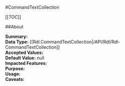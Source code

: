 #CommandTextCollection

[[_TOC_]]

##About

**Summary:**   
**Data Type:** [[Rdl.CommandTextCollection|/API/Rdl/Rdl-CommandTextCollection]]  
**Accepted Values:**   
**Default Value:** null  
**Impacted Features:**   
**Purpose:**   
**Usage:**   
**Caveats:**   

